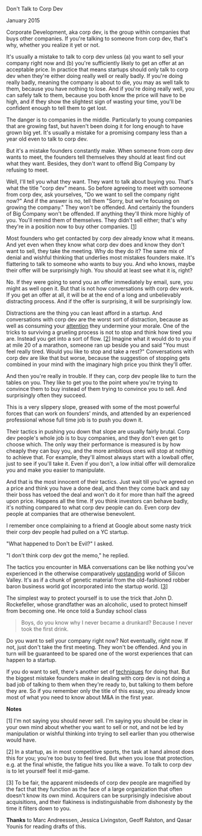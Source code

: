 Don't Talk to Corp Dev

January 2015  
  
Corporate Development, aka corp dev, is the group within companies
that buys other companies. If you're talking to someone from corp
dev, that's why, whether you realize it yet or not.  
  
It's usually a mistake to talk to corp dev unless (a) you want to
sell your company right now and (b) you're sufficiently likely to
get an offer at an acceptable price. In practice that means startups
should only talk to corp dev when they're either doing really well
or really badly. If you're doing really badly, meaning the company
is about to die, you may as well talk to them, because you have
nothing to lose. And if you're doing really well, you can safely
talk to them, because you both know the price will have to be high,
and if they show the slightest sign of wasting your time, you'll
be confident enough to tell them to get lost.  
  
The danger is to companies in the middle. Particularly to young
companies that are growing fast, but haven't been doing it for long
enough to have grown big yet. It's usually a mistake for a promising
company less than a year old even to talk to corp dev.  
  
But it's a mistake founders constantly make. When someone from
corp dev wants to meet, the founders tell themselves they should
at least find out what they want. Besides, they don't want to
offend Big Company by refusing to meet.  
  
Well, I'll tell you what they want. They want to talk about buying
you. That's what the title "corp dev" means. So before agreeing
to meet with someone from corp dev, ask yourselves, "Do we want to
sell the company right now?" And if the answer is no, tell them
"Sorry, but we're focusing on growing the company." They won't be
offended. And certainly the founders of Big Company won't be
offended. If anything they'll think more highly of you. You'll
remind them of themselves. They didn't sell either; that's why
they're in a position now to buy other companies.
[[1](#f1n)]  
  
Most founders who get contacted by corp dev already know what it
means. And yet even when they know what corp dev does and know
they don't want to sell, they take the meeting. Why do they do it?
The same mix of denial and wishful thinking that underlies most
mistakes founders make. It's flattering to talk to someone who wants
to buy you. And who knows, maybe their offer will be surprisingly
high. You should at least see what it is, right?  
  
No. If they were going to send you an offer immediately by email,
sure, you might as well open it. But that is not how conversations
with corp dev work. If you get an offer at all, it will be at the
end of a long and unbelievably distracting process. And if the
offer is surprising, it will be surprisingly low.  
  
Distractions are the thing you can least afford in a startup. And
conversations with corp dev are the worst sort of distraction,
because as well as consuming your [attention](top.html) they undermine your
morale. One of the tricks to surviving a grueling process is not
to stop and think how tired you are. Instead you get into a sort
of flow. 
[[2](#f2n)]
Imagine what it would do to you if at mile 20 of a
marathon, someone ran up beside you and said "You must feel really
tired. Would you like to stop and take a rest?" Conversations
with corp dev are like that but worse, because the suggestion of
stopping gets combined in your mind with the imaginary high price
you think they'll offer.  
  
And then you're really in trouble. If they can, corp dev people
like to turn the tables on you. They like to get you to the point
where you're trying to convince them to buy instead of them trying
to convince you to sell. And surprisingly often they succeed.  
  
This is a very slippery slope, greased with some of the most powerful
forces that can work on founders' minds, and attended by an experienced
professional whose full time job is to push you down it.  
  
Their tactics in pushing you down that slope are usually fairly
brutal. Corp dev people's whole job is to buy companies, and they
don't even get to choose which. The only way their performance is
measured is by how cheaply they can buy you, and the more ambitious
ones will stop at nothing to achieve that. For example, they'll
almost always start with a lowball offer, just to see if you'll
take it. Even if you don't, a low initial offer will demoralize you
and make you easier to manipulate.  
  
And that is the most innocent of their tactics. Just wait till
you've agreed on a price and think you have a done deal, and then
they come back and say their boss has vetoed the deal and won't do
it for more than half the agreed upon price. Happens all the time.
If you think investors can behave badly, it's nothing compared to
what corp dev people can do. Even corp dev people at companies
that are otherwise benevolent.  
  
I remember once complaining to a
friend at Google about some nasty trick their corp dev people had
pulled on a YC startup.  
  
"What happened to Don't be Evil?" I asked.  
  
"I don't think corp dev got the memo," he replied.  
  
The tactics you encounter in M&A conversations can be like nothing
you've experienced in the otherwise comparatively 
[upstanding](mean.html) world
of Silicon Valley. It's as if a chunk of genetic material from the
old-fashioned robber baron business world got incorporated into the
startup world.
[[3](#f3n)]  
  
The simplest way to protect yourself is to use the trick that John
D. Rockefeller, whose grandfather was an alcoholic, used to protect
himself from becoming one. He once told a Sunday school class

> 
>  Boys, do you know why I never became a drunkard? Because I never
>  took the first drink.
> 


Do you want to sell your company right now? Not eventually, right
now. If not, just don't take the first meeting. They won't be
offended. And you in turn will be guaranteed to be spared one of
the worst experiences that can happen to a startup.  
  
If you do want to sell, there's another set of 
[techniques](https://justinkan.com/the-founders-guide-to-selling-your-company-a1b2025c9481) for doing
that. But the biggest mistake founders make in dealing with corp
dev is not doing a bad job of talking to them when they're ready
to, but talking to them before they are. So if you remember only
the title of this essay, you already know most of what you need to
know about M&A in the first year.  
  
  
  
  
  
  
  
  
  
**Notes**  
  
[1]
I'm not saying you should never sell. I'm saying you should
be clear in your own mind about whether you want to sell or not,
and not be led by manipulation or wishful thinking into trying to
sell earlier than you otherwise would have.  
  
[2]
In a startup, as in most competitive sports, the task at hand
almost does this for you; you're too busy to feel tired. But when
you lose that protection, e.g. at the final whistle, the fatigue
hits you like a wave. To talk to corp dev is to let yourself feel
it mid-game.  
  
[3]
To be fair, the apparent misdeeds of corp dev people are magnified
by the fact that they function as the face of a large organization
that often doesn't know its own mind. Acquirers can be surprisingly
indecisive about acquisitions, and their flakiness is indistinguishable
from dishonesty by the time it filters down to you.  
  
**Thanks** to Marc Andreessen, Jessica Livingston, Geoff
Ralston, and Qasar Younis for reading drafts of this.  
  
